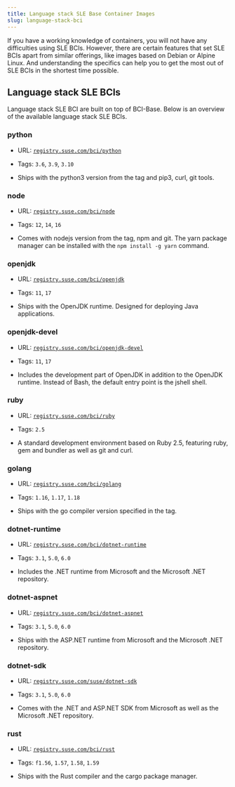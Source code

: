 ```yaml
---
title: Language stack SLE Base Container Images
slug: language-stack-bci
---
```


If you have a working knowledge of containers, you will not have any
difficulties using SLE BCIs. However, there are certain features that set SLE
BCIs apart from similar offerings, like images based on Debian or Alpine
Linux. And understanding the specifics can help you to get the most out of SLE
BCIs in the shortest time possible.

## Language stack SLE BCIs

Language stack SLE BCI are built on top of BCI-Base. Below is an overview of the
available language stack SLE BCIs.

### python

* URL: [`registry.suse.com/bci/python`](https://registry.suse.com/static/bci/python/index.html)

* Tags: `3.6`, `3.9`, `3.10`

* Ships with the python3 version from the tag and pip3, curl, git tools.

### node

* URL: [`registry.suse.com/bci/node`]()

* Tags: `12`, `14`, `16`

* Comes with nodejs version from the tag, npm and git. The yarn package manager
  can be installed with the `npm install -g yarn` command.

### openjdk

* URL: [`registry.suse.com/bci/openjdk`](https://registry.suse.com/static/bci/openjdk/index.html)

* Tags: `11`, `17`

* Ships with the OpenJDK runtime. Designed for deploying Java applications.

### openjdk-devel

* URL: [`registry.suse.com/bci/openjdk-devel`](https://registry.suse.com/static/bci/openjdk-devel/index.html)

* Tags: `11`, `17`

* Includes the development part of OpenJDK in addition to the OpenJDK
  runtime. Instead of Bash, the default entry point is the jshell shell.

### ruby

* URL: [`registry.suse.com/bci/ruby`](https://registry.suse.com/static/bci/ruby/index.html)

* Tags: `2.5`

* A standard development environment based on Ruby 2.5, featuring ruby, gem and
  bundler as well as git and curl.

### golang

* URL: [`registry.suse.com/bci/golang`](https://registry.suse.com/static/bci/golang/index.html)

* Tags: `1.16`, `1.17`, `1.18`

* Ships with the go compiler version specified in the tag.

### dotnet-runtime

* URL: [`registry.suse.com/bci/dotnet-runtime`](https://registry.suse.com/static/bci/dotnet-runtime/index.html)

* Tags: `3.1`, `5.0`, `6.0`

* Includes the .NET runtime from Microsoft and the Microsoft .NET repository.

### dotnet-aspnet

* URL: [`registry.suse.com/bci/dotnet-aspnet`](https://registry.suse.com/static/bci/dotnet-aspnet/index.html)

* Tags: `3.1`, `5.0`, `6.0`

* Ships with the ASP.NET runtime from Microsoft and the Microsoft .NET
  repository.

### dotnet-sdk

* URL: [`registry.suse.com/suse/dotnet-sdk`](https://registry.suse.com/static/bci/dotnet-sdk/index.html)

* Tags: `3.1`, `5.0`, `6.0`

* Comes with the .NET and ASP.NET SDK from Microsoft as well as the Microsoft
  .NET repository.

### rust

* URL: [`registry.suse.com/bci/rust`](https://registry.suse.com/static/bci/rust-beta/index.html)

* Tags: `f1.56`, `1.57`, `1.58`, `1.59`

* Ships with the Rust compiler and the cargo package manager.
